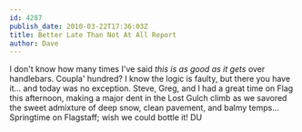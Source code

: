 ```yaml
---
id: 4287
publish_date: 2010-03-22T17:36:03Z
title: Better Late Than Not At All Report
author: Dave
---
```

I don't know how many times I've said _this is as good as it gets_ over handlebars. Coupla' hundred? I know the logic is faulty, but there you have it... and today was no exception. Steve, Greg, and I had a great time on Flag this afternoon, making a major dent in the Lost Gulch climb as we savored the sweet admixture of deep snow, clean pavement, and balmy temps... Springtime on Flagstaff; wish we could bottle it! DU